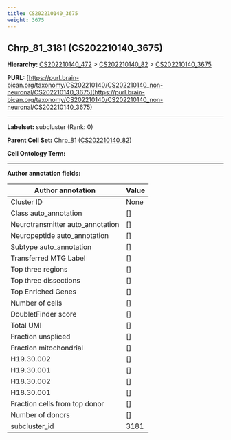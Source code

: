 ```yaml
---
title: CS202210140_3675
weight: 3675
---
```

## Chrp_81_3181 (CS202210140_3675)
<b>Hierarchy: </b>
[CS202210140_472](../CS202210140_472) >
[CS202210140_82](../CS202210140_82) >
[CS202210140_3675](../CS202210140_3675)

**PURL:** [https://purl.brain-bican.org/taxonomy/CS202210140/CS202210140_non-neuronal/CS202210140_3675](https://purl.brain-bican.org/taxonomy/CS202210140/CS202210140_non-neuronal/CS202210140_3675)

---


**Labelset:** subcluster (Rank: 0)

**Parent Cell Set:** Chrp_81 ([CS202210140_82](../CS202210140_82))



**Cell Ontology Term:** 

[MARKER GENES.]: #


---

[TRANSFERRED ANNOTATIONS.]: #


[AUTHOR ANNOTATION FIELDS.]: #


**Author annotation fields:**

| Author annotation | Value |
|-------------------|-------|
|Cluster ID|None|
|Class auto_annotation|[]|
|Neurotransmitter auto_annotation|[]|
|Neuropeptide auto_annotation|[]|
|Subtype auto_annotation|[]|
|Transferred MTG Label|[]|
|Top three regions|[]|
|Top three dissections|[]|
|Top Enriched Genes|[]|
|Number of cells|[]|
|DoubletFinder score|[]|
|Total UMI|[]|
|Fraction unspliced|[]|
|Fraction mitochondrial|[]|
|H19.30.002|[]|
|H19.30.001|[]|
|H18.30.002|[]|
|H18.30.001|[]|
|Fraction cells from top donor|[]|
|Number of donors|[]|
|subcluster_id|3181|
